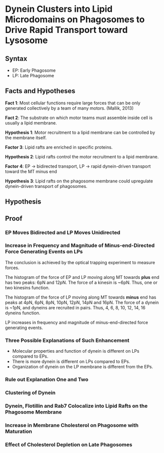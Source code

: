 # Dynein Clusters into Lipid Microdomains on Phagosomes to Drive Rapid Transport toward Lysosome #

## Syntax ##

* EP: Early Phagosome
* LP: Late Phagosome

## Facts and Hypotheses ##

**Fact 1**: Most cellular functions require large forces that can be only generated collectively by a team of many motors. (Mallik, 2013)

**Fact 2**: The substrate on which motor teams must assemble inside cell is usually a lipid membrane.

**Hypothesis 1**: Motor recruitment to a lipid membrane can be controlled by the membrane itself.

**Factor 3**: Lipid rafts are enriched in specific proteins.

**Hypothesis 2**: Lipid rafts control the motor recruitment to a lipid membrane.

**Factor 4**: EP -> bidirected transport, LP -> rapid dynein-driven transport toward the MT minus end

**Hypothesis 3**: Lipid rafts on the phagosome membrane could upregulate dynein-driven transport of phagosomes.

## Hypothesis ##

## Proof ##

### EP Moves Bidirected and LP Moves Unidirected ###

### Increase in Frequency and Magnitude of Minus-end-Directed Force Generating Events on LPs ###

The conclusion is achieved by the optical trapping experiment to measure forces.

The histogram of the force of EP and LP moving along MT towards **plus** end has two peaks: 6pN and 12pN. The force of a kinesin is ~6pN. Thus, one or two kinesins function.

The histogram of the force of LP moving along MT towards **minus** end has peaks at 4pN, 6pN, 8pN, 10pN, 12pN, 14pN and 16pN. The force of a dynein is ~1pN, and dyneins are recruited in pairs. Thus, 4, 6, 8, 10, 12, 14, 16 dyneins function.

LP increases in frequency and magnitude of minus-end-directed force generating events.

### Three Possible Explanations of Such Enhancement ###

* Molecular properties and function of dynein is different on LPs compared to EPs.
* There is more dynein is different on LPs compared to EPs.
* Organization of dynein on the LP membrane is different from the EPs.

### Rule out Explanation One and Two ##

### Clustering of Dynein ###

### Dynein, Flotillin and Rab7 Colocalize into Lipid Rafts on the Phagosome Membrane ###

### Increase in Membrane Cholesterol on Phagosome with Maturation ###

### Effect of Cholesterol Depletion on Late Phagosomes ###